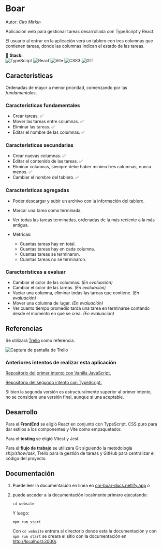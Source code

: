 # Boar
Autor: *Ciro Mirkin*

Aplicación web para gestionar tareas desarrollada con TypeScript y React.

El usuario al entrar en la aplicación verá un tablero con tres columnas que contienen tareas, donde las columnas indican el estado de las tareas.

:dart: **Stack:** <br> 
![TypeScript](https://img.shields.io/badge/typescript-%23007ACC.svg?style=flat-square&logo=typescript&logoColor=white) ![React](https://img.shields.io/badge/react-%2320232a.svg?style=flat-square&logo=react&logoColor=%2361DAFB) ![Vite](https://img.shields.io/badge/vite-%23646CFF.svg?style=flat-square&logo=vite&logoColor=white) ![CSS3](https://img.shields.io/badge/css3-%231572B6.svg?style=flat-square&logo=css3&logoColor=white) ![GIT](https://img.shields.io/badge/Git-fc6d26?style=flat-square&logo=git&logoColor=white)

## Características

Ordenadas de mayor a menor prioridad, comenzando por las *fundamentales*.

### Características fundamentales

* Crear tareas. :white_check_mark:
* Mover las tareas entre columnas. :white_check_mark:
* Eliminar las tareas. :white_check_mark:
* Editar el nombre de las columnas. :white_check_mark:

### Características secundarias

* Crear nuevas columnas. :white_check_mark:
* Editar el contenido de las tareas.  :white_check_mark:
* Eliminar columnas, siempre debe haber mínimo tres columnas, nunca menos.  :white_check_mark:
* Cambiar el nombre del tablero. :white_check_mark:

### Características agregadas

* Poder descargar y subir un archivo con la información del tablero.
* Marcar una tarea como terminada.
* Ver todas las tareas terminadas, ordenadas de la más reciente a la más antigua.

* Métricas:
    * Cuantas tareas hay en total.
    * Cuantas tareas hay en cada columna.
    * Cuantas tareas se terminaron.
    * Cuantas tareas no se terminaron.

### Características a evaluar

* Cambiar el color de las columnas. *(En evaluación)*
* Cambiar el color de las tareas. *(En evaluación)*
* Vaciar una columna, eliminar todas las tareas que contiene. *(En evaluación)*
* Mover una columna de lugar. *(En evaluación)*
* Ver cuanto tiempo promedio tarda una tarea en terminarse contando desde el momento en que se crea. *(En evaluación)*

## Referencias

Se utilizará [Trello](https://trello.com/es) como referencia.

![Captura de pantalla de Trello](https://images.ctfassets.net/rz1oowkt5gyp/4kCNudjaBYj90CGgG7Lict/cbafa67336b2007278f50d99ceabfb22/Boards_2x.png?w=1140&fm=webp)

### Anteriores intentos de realizar esta aplicación

[Repositorio del primer intento con Vanilla JavaScript.](https://github.com/CiroMirkin/miniVirtualKanbanTable)

[Repositorio del segundo intento con TypeScript.](https://github.com/CiroMirkin/Kan-Ban)

Si bien la segunda versión es estructuralmente superior al primer intento, no se considera una versión final, aunque si una aceptable.

## Desarrollo

Para el **FrontEnd** se eligió React en conjunto con TypeScript. CSS puro para dar estilos a los componentes y Vite como empaquetador.

Para el **testing** se eligió Vitest y Jest.

Para el **flujo de trabajo** se utilizara Git siguiendo la metodología *ship/show/ask*, Trello para la gestión de tareas y GitHub para centralizar el código del proyecto.

## Documentación

1. Puede leer la documentación en linea en [cm-boar-docs.netlify.app](https://cm-boar-docs.netlify.app/) o 
2. puede acceder a la documentación localmente primero ejecutando:

    ```bash
    cd website
    ```
    Y luego:
    ```bash
    npm run start
    ```
    Con `cd website` entrara al directorio donde esta la documentación y con `npm run start` se creara el sitio con la documentación en [http://localhost:3000/](http://localhost:3000/).